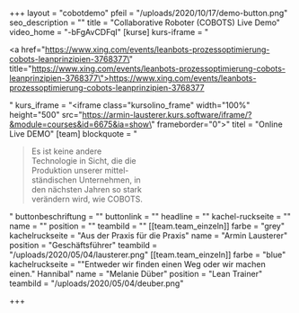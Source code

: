 +++
layout = "cobotdemo"
pfeil = "/uploads/2020/10/17/demo-button.png"
seo_description = ""
title = "Collaborative Roboter (COBOTS) Live Demo"
video_home = "-bFgAvCDFqI"
[kurse]
kurs-iframe = "<p><a href=\"https://www.xing.com/events/leanbots-prozessoptimierung-cobots-leanprinzipien-3768377\" title=\"https://www.xing.com/events/leanbots-prozessoptimierung-cobots-leanprinzipien-3768377\">https://www.xing.com/events/leanbots-prozessoptimierung-cobots-leanprinzipien-3768377</a></p>"
kurs_iframe = "<iframe class=\"kursolino_frame\" width=\"100%\" height=\"500\" src=\"https://armin-lausterer.kurs.software/iframe/?&module=courses&id=6675&ia=show\" frameborder=\"0\"></iframe>"
titel = "Online Live DEMO"
[team]
blockquote = "<blockquote>Es ist keine andere<br>Technologie in Sicht, die die<br>Produktion unserer mittel-<br>ständischen Unternehmen, in<br>den nächsten Jahren so stark<br>verändern wird, wie COBOTS.</blockquote>"
buttonbeschriftung = ""
buttonlink = ""
headline = ""
kachel-ruckseite = ""
name = ""
position = ""
teambild = ""
[[team.team_einzeln]]
farbe = "grey"
kachelruckseite = "Aus der Praxis für die Praxis"
name = "Armin Lausterer"
position = "Geschäftsführer"
teambild = "/uploads/2020/05/04/lausterer.png"
[[team.team_einzeln]]
farbe = "blue"
kachelruckseite = "\"Entweder wir finden einen Weg oder wir machen einen.\" Hannibal"
name = "Melanie Düber"
position = "Lean Trainer"
teambild = "/uploads/2020/05/04/deuber.png"

+++
